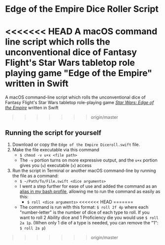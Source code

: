 # Edge of the Empire Dice Roller Script
<<<<<<< HEAD
A macOS command line script which rolls the unconventional dice of Fantasy Flight's Star Wars tabletop role playing game "Edge of the Empire" written in Swift
=======
A macOS command-line script which rolls the unconventional dice of Fantasy Flight's Star Wars tabletop role-playing game [*Star Wars: Edge of the Empire*](https://www.fantasyflightgames.com/en/products/star-wars-edge-of-the-empire/) written in Swift
>>>>>>> origin/master

## Running the script for yourself
1. Download or copy the `Edge of the Empire Diceroll.swift` file.
2. Make the file executable via this command
	- `$ chmod -v u+x <file path>`
	- The `-v` portion turns on more expressive output, and the `u+x` portion gives you (`u`) executable (`x`) access
3. Run the script in Terminal or another macOS command-line by running the file as a command:
	- `$ ~/Path/To/File.swift <dice arguments>`
	- I went a step further for ease of use and added the command as an [alias in my bash profile](https://www.moncefbelyamani.com/create-aliases-in-bash-profile-to-assign-shortcuts-for-common-terminal-commands/), allowing me to run the command as easily as this:
		- `$ roll <dice arguments>`
<<<<<<< HEAD
=======
	- The command is run with this format: `$ roll 2f 4p` where each "number-letter" is the number of dice of each type to roll. If you want to roll 2 Ability dice and 1 Proficiency die you would use `$ roll 2a 1p`. (When only 1 die of a type is needed, you can remove the "1": `$ roll 2a p`)
>>>>>>> origin/master
